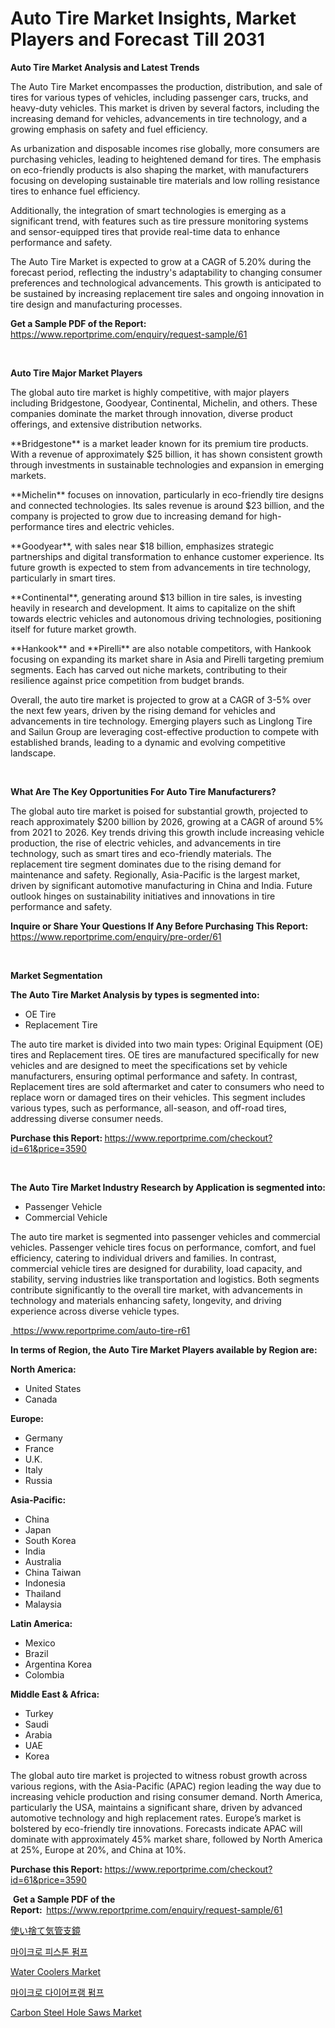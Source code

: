 <p><h1>Auto Tire Market Insights, Market Players and Forecast Till 2031</h1></p><p><strong>Auto Tire Market Analysis and Latest Trends</strong></p>
<p><p>The Auto Tire Market encompasses the production, distribution, and sale of tires for various types of vehicles, including passenger cars, trucks, and heavy-duty vehicles. This market is driven by several factors, including the increasing demand for vehicles, advancements in tire technology, and a growing emphasis on safety and fuel efficiency. </p><p>As urbanization and disposable incomes rise globally, more consumers are purchasing vehicles, leading to heightened demand for tires. The emphasis on eco-friendly products is also shaping the market, with manufacturers focusing on developing sustainable tire materials and low rolling resistance tires to enhance fuel efficiency. </p><p>Additionally, the integration of smart technologies is emerging as a significant trend, with features such as tire pressure monitoring systems and sensor-equipped tires that provide real-time data to enhance performance and safety. </p><p>The Auto Tire Market is expected to grow at a CAGR of 5.20% during the forecast period, reflecting the industry's adaptability to changing consumer preferences and technological advancements. This growth is anticipated to be sustained by increasing replacement tire sales and ongoing innovation in tire design and manufacturing processes.</p></p>
<p><strong>Get a Sample PDF of the Report:&nbsp;</strong> <a href="https://www.reportprime.com/enquiry/request-sample/61">https://www.reportprime.com/enquiry/request-sample/61</a></p>
<p>&nbsp;</p>
<p><strong>Auto Tire Major Market Players</strong></p>
<p><p>The global auto tire market is highly competitive, with major players including Bridgestone, Goodyear, Continental, Michelin, and others. These companies dominate the market through innovation, diverse product offerings, and extensive distribution networks. </p><p>**Bridgestone** is a market leader known for its premium tire products. With a revenue of approximately $25 billion, it has shown consistent growth through investments in sustainable technologies and expansion in emerging markets.</p><p>**Michelin** focuses on innovation, particularly in eco-friendly tire designs and connected technologies. Its sales revenue is around $23 billion, and the company is projected to grow due to increasing demand for high-performance tires and electric vehicles.</p><p>**Goodyear**, with sales near $18 billion, emphasizes strategic partnerships and digital transformation to enhance customer experience. Its future growth is expected to stem from advancements in tire technology, particularly in smart tires.</p><p>**Continental**, generating around $13 billion in tire sales, is investing heavily in research and development. It aims to capitalize on the shift towards electric vehicles and autonomous driving technologies, positioning itself for future market growth.</p><p>**Hankook** and **Pirelli** are also notable competitors, with Hankook focusing on expanding its market share in Asia and Pirelli targeting premium segments. Each has carved out niche markets, contributing to their resilience against price competition from budget brands.</p><p>Overall, the auto tire market is projected to grow at a CAGR of 3-5% over the next few years, driven by the rising demand for vehicles and advancements in tire technology. Emerging players such as Linglong Tire and Sailun Group are leveraging cost-effective production to compete with established brands, leading to a dynamic and evolving competitive landscape.</p></p>
<p>&nbsp;</p>
<p><strong>What Are The Key Opportunities For Auto Tire Manufacturers?</strong></p>
<p><p>The global auto tire market is poised for substantial growth, projected to reach approximately $200 billion by 2026, growing at a CAGR of around 5% from 2021 to 2026. Key trends driving this growth include increasing vehicle production, the rise of electric vehicles, and advancements in tire technology, such as smart tires and eco-friendly materials. The replacement tire segment dominates due to the rising demand for maintenance and safety. Regionally, Asia-Pacific is the largest market, driven by significant automotive manufacturing in China and India. Future outlook hinges on sustainability initiatives and innovations in tire performance and safety.</p></p>
<p><strong>Inquire or Share Your Questions If Any Before Purchasing This Report:</strong> <a href="https://www.reportprime.com/enquiry/pre-order/61">https://www.reportprime.com/enquiry/pre-order/61</a></p>
<p>&nbsp;</p>
<p><strong>Market Segmentation</strong></p>
<p><strong>The Auto Tire Market Analysis by types is segmented into:</strong></p>
<p><ul><li>OE Tire</li><li>Replacement Tire</li></ul></p>
<p><p>The auto tire market is divided into two main types: Original Equipment (OE) tires and Replacement tires. OE tires are manufactured specifically for new vehicles and are designed to meet the specifications set by vehicle manufacturers, ensuring optimal performance and safety. In contrast, Replacement tires are sold aftermarket and cater to consumers who need to replace worn or damaged tires on their vehicles. This segment includes various types, such as performance, all-season, and off-road tires, addressing diverse consumer needs.</p></p>
<p><strong>Purchase this Report:&nbsp;</strong><a href="https://www.reportprime.com/checkout?id=61&price=3590">https://www.reportprime.com/checkout?id=61&price=3590</a></p>
<p>&nbsp;</p>
<p><strong>The Auto Tire Market Industry Research by Application is segmented into:</strong></p>
<p><ul><li>Passenger Vehicle</li><li>Commercial Vehicle</li></ul></p>
<p><p>The auto tire market is segmented into passenger vehicles and commercial vehicles. Passenger vehicle tires focus on performance, comfort, and fuel efficiency, catering to individual drivers and families. In contrast, commercial vehicle tires are designed for durability, load capacity, and stability, serving industries like transportation and logistics. Both segments contribute significantly to the overall tire market, with advancements in technology and materials enhancing safety, longevity, and driving experience across diverse vehicle types.</p></p>
<p><a href="https://www.reportprime.com/auto-tire-r61">&nbsp;https://www.reportprime.com/auto-tire-r61</a></p>
<p><strong>In terms of Region, the Auto Tire Market Players available by Region are:</strong></p>
<p>
    <p> <strong> North America: </strong>
        <ul>
            <li>United States</li>
            <li>Canada</li>
        </ul>
        </p> 
    <p> <strong> Europe: </strong>
        <ul>
            <li>Germany</li>
            <li>France</li>
            <li>U.K.</li>
            <li>Italy</li>
            <li>Russia</li>
        </ul>
        </p> 
    <p> <strong> Asia-Pacific: </strong>
        <ul>
            <li>China</li>
            <li>Japan</li>
            <li>South Korea</li>
            <li>India</li>
            <li>Australia</li>
            <li>China Taiwan</li>
            <li>Indonesia</li>
            <li>Thailand</li>
            <li>Malaysia</li>
        </ul>
        </p> 
    <p> <strong> Latin America: </strong>
        <ul>
            <li>Mexico</li>
            <li>Brazil</li>
            <li>Argentina Korea</li>
            <li>Colombia</li>
        </ul>
        </p> 
    <p> <strong> Middle East & Africa: </strong>
        <ul>
            <li>Turkey</li>
            <li>Saudi</li>
            <li>Arabia</li>
            <li>UAE</li>
            <li>Korea</li>
        </ul>
    </p>
    </p>
<p><p>The global auto tire market is projected to witness robust growth across various regions, with the Asia-Pacific (APAC) region leading the way due to increasing vehicle production and rising consumer demand. North America, particularly the USA, maintains a significant share, driven by advanced automotive technology and high replacement rates. Europe’s market is bolstered by eco-friendly tire innovations. Forecasts indicate APAC will dominate with approximately 45% market share, followed by North America at 25%, Europe at 20%, and China at 10%.</p></p>
<p><strong>Purchase this Report: </strong><a href="https://www.reportprime.com/checkout?id=61&price=3590">https://www.reportprime.com/checkout?id=61&price=3590</a></p>
<p>&nbsp;<strong>Get a Sample PDF of the Report:&nbsp;&nbsp;</strong><a href="https://www.reportprime.com/enquiry/request-sample/61">https://www.reportprime.com/enquiry/request-sample/61</a></p>
<p><strong></strong></p>
<p><p><a href="https://medium.com/@charm854/%E4%BD%BF%E3%81%84%E6%8D%A8%E3%81%A6%E6%B0%97%E7%AE%A1%E6%94%AF%E9%8F%A1%E5%B8%82%E5%A0%B4-2024%E5%B9%B4%E3%81%8B%E3%82%892031%E5%B9%B4%E3%81%AB%E3%81%8B%E3%81%91%E3%81%A6%E3%81%AE%E3%82%B0%E3%83%AD%E3%83%BC%E3%83%90%E3%83%AB%E3%81%8A%E3%82%88%E3%81%B3%E5%9C%B0%E5%9F%9F%E5%88%86%E6%9E%90-dd4333871465">使い捨て気管支鏡</a></p><p><a href="https://medium.com/@scothall80/%EB%A7%88%EC%9D%B4%ED%81%AC%EB%A1%9C-%ED%94%BC%EC%8A%A4%ED%86%A4-%ED%8E%8C%ED%94%84-%EC%8B%9C%EC%9E%A5-%EC%97%AD%ED%95%99-%ED%83%90%EC%83%89-2024%EB%85%84%EB%B6%80%ED%84%B0-2031%EB%85%84%EA%B9%8C%EC%A7%80-%EB%A7%88%EC%9D%B4%ED%81%AC%EB%A1%9C-%ED%94%BC%EC%8A%A4%ED%86%A4-%ED%8E%8C%ED%94%84-%EC%8B%9C%EC%9E%A5%EC%9D%98-%EC%88%98%EC%9D%B5-%EB%B6%84%EC%84%9D-%EB%B0%8F-%EC%84%B1%EC%9E%A5-%EC%A0%84%EB%A7%9D-483dbff51dff">마이크로 피스톤 펌프</a></p><p><a href="https://medium.com/@anne.mitchell45476/global-water-coolers-market-by-product-type-by-application-by-region-and-companies-industry-11de1af58b71">Water Coolers Market</a></p><p><a href="https://medium.com/@scothall80/%EA%B8%80%EB%A1%9C%EB%B2%8C-%EB%A7%88%EC%9D%B4%ED%81%AC%EB%A1%9C-%EB%8B%A4%EC%9D%B4%EC%95%84%ED%94%84%EB%9E%A8-%ED%8E%8C%ED%94%84-%EC%8B%9C%EC%9E%A5-%ED%98%84%ED%99%A9-2024-2031-%EB%B0%8F-%EC%A7%80%EC%97%AD-%EC%A0%9C%ED%92%88-%EB%B0%8F-%EC%B5%9C%EC%A2%85-%EC%82%AC%EC%9A%A9%EC%97%90-%EB%94%B0%EB%A5%B8-%EC%A0%84%EB%A7%9D-1c547b667115">마이크로 다이어프램 펌프</a></p><p><a href="https://issuu.com/reportprime-2/docs/carbon-steel-hole-saws-market-size-_3f44b8085b077b">Carbon Steel Hole Saws Market</a></p></p>